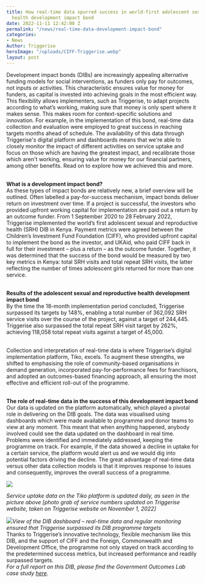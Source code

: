 ```yaml
---
title: How real-time data spurred success in world-first adolescent sexual reproductive
  health development impact bond
date: 2022-11-11 12:42:00 Z
permalink: "/news/real-time-data-development-impact-bond"
categories:
- News
Author: Triggerise
heroImage: "/uploads/CIFF-Triggerise.webp"
layout: post
---
```


Development impact bonds (DIBs) are increasingly appealing alternative funding models for social interventions, as funders only pay for outcomes, not inputs or activities. This characteristic ensures value for money for funders, as capital is invested into achieving goals in the most efficient way. This flexibility allows implementers, such as Triggerise, to adapt projects according to what’s working, making sure that money is only spent where it makes sense. This makes room for context-specific solutions and innovation. For example, in the implementation of this bond, real-time data collection and evaluation were employed to great success in reaching targets months ahead of schedule. The availability of this data through Triggerise's digital platform and dashboards means that we're able to closely monitor the impact of different activities on service uptake and focus on those which are having the greatest impact, and recalibrate those which aren't working, ensuring value for money for our financial partners, among other benefits. Read on to explore how we achieved this and more.

\
**What is a development impact bond?**
\
As these types of impact bonds are relatively new, a brief overview will be outlined. Often labelled a pay-for-success mechanism, impact bonds deliver return on investment over time. If a project is successful, the investors who provided upfront working capital for implementation are paid out a return by an outcome funder. From 1 September 2020 to 28 February 2022, Triggerise implemented the world’s first adolescent sexual and reproductive health (SRH) DIB in Kenya. Payment metrics were agreed between the Children’s Investment Fund Foundation (CIFF), who provided upfront capital to implement the bond as the investor, and UKAid, who paid CIFF back in full for their investment – plus a return – as the outcome funder. Together, it was determined that the success of the bond would be measured by two key metrics in Kenya: total SRH visits and total repeat SRH visits, the latter reflecting the number of times adolescent girls returned for more than one service.

\
**Results of the adolescent sexual and reproductive health development impact bond**
\
By the time the 18-month implementation period concluded, Triggerise surpassed its targets by 148%, enabling a total number of 362,092 SRH service visits over the course of the project, against a target of 244,445. Triggerise also surpassed the total repeat SRH visit target by 262%, achieving 118,058 total repeat visits against a target of 45,000.

\
Collection and interpretation of real-time data is where Triggerise’s digital implementation platform, Tiko, excels. To augment these strengths, we shifted to emphasising the role of community-based organisations in demand generation, incorporated pay-for-performance fees for franchisors, and adopted an outcomes-based financing approach, all ensuring the most effective and efficient roll-out of the programme.

\
**The role of real-time data in the success of this development impact bond**
\
Our data is updated on the platform automatically, which played a pivotal role in delivering on the DIB goals. The data was visualised using dashboards which were made available to programme and donor teams to view at any moment. This meant that when anything happened, anybody involved could see the data updated on the dashboard in real time. Problems were identified and immediately addressed, keeping the programme on track. For example, if the data showed a decline in uptake for a certain service, the platform would alert us and we would dig into potential factors driving the decline. The great advantage of real-time data versus other data collection models is that it improves response to issues and consequently, improves the overall success of a programme.

**![](https://lh3.googleusercontent.com/2yAY6FY8uxqJEIwwawWOcIXnO9j4693800QLFOj7rljTVv3-OKHVrkRlYpcVC1mJOl5VOWo4lj9o32sjD3LtOOx77Dn-MYdf6GB-N0OQt_7FoZFuPVqrx1x-Q8sfYGz0R7kUSb2YuRAcLa2huXBLjcI1m3qMhK6z8Swqt3S8dF7_bPc5o6AaDlnCPQ3r9Q)**

*Service uptake data on the Tiko platform is updated daily, as seen in the picture above \[photo grab of service numbers updated on Triggerise website, taken on Triggerise website on November 1, 2022\]*

![](https://lh4.googleusercontent.com/gFcQUjM-lcYT5huhHlE2L5s4ApzwTadGV67EF1NiMYqSOQqV4601oFcyb8I0KwX8xRVIUqye4ZJC8jU64lInzt4cRsnhEZ03zufwd52BhJS7JduwJofNlv8-uWQyBb6MHBux6o0ZxXP9BoDi2tT5qishQ9HmJimyf-w80_tayB2EbwD2iS6G4z5dQyAnfw)*View of the DIB dashboard – real-time data and regular monitoring ensured that Triggerise surpassed its DIB programme targets*
\
Thanks to Triggerise’s innovative technology, flexible mechanism like this DIB, and the support of CIFF and the Foreign, Commonwealth and Development Office, the programme not only stayed on track according to the predetermined success metrics, but increased performance and readily surpassed targets.
\
*For a full report on this DIB, please find the Government Outcomes Lab case study [here](https://golab.bsg.ox.ac.uk/knowledge-bank/case-studies/in-their-hands/).*